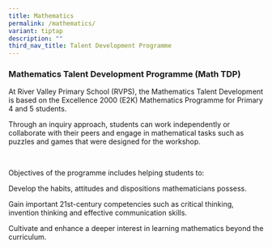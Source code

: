 ```yaml
---
title: Mathematics
permalink: /mathematics/
variant: tiptap
description: ""
third_nav_title: Talent Development Programme
---
```

<h3><strong>Mathematics Talent Development Programme (Math TDP)</strong></h3>
<p></p>
<p>At River Valley Primary School (RVPS), the Mathematics Talent Development
is based on the Excellence 2000 (E2K) Mathematics Programme for Primary
4 and 5 students.</p>
<p>Through an inquiry approach, students can work independently or collaborate
with their peers and engage in mathematical tasks such as puzzles and games
that were designed for the workshop.</p>
<p>&nbsp;</p>
<p>Objectives of the programme includes helping students to:</p>
<p>Develop the habits, attitudes and dispositions mathematicians possess.</p>
<p>Gain important 21st-century competencies such as critical thinking, invention
thinking and effective communication skills.</p>
<p>Cultivate and enhance a deeper interest in learning mathematics beyond
the curriculum.</p>
<p></p>